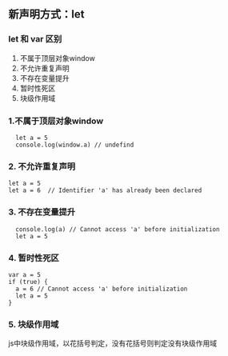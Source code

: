 ## 新声明方式：let

### let 和 var 区别
1. 不属于顶层对象window
2. 不允许重复声明
3. 不存在变量提升
4. 暂时性死区
5. 块级作用域

### 1.不属于顶层对象window
```
  let a = 5
  console.log(window.a) // undefind
```

### 2. 不允许重复声明
```
let a = 5
let a = 6  // Identifier 'a' has already been declared
```

### 3. 不存在变量提升
```
  console.log(a) // Cannot access 'a' before initialization
  let a = 5
```

### 4. 暂时性死区
```
var a = 5
if (true) {
  a = 6 // Cannot access 'a' before initialization
  let a = 5
}
```

### 5. 块级作用域

js中块级作用域，以花括号判定，没有花括号则判定没有块级作用域